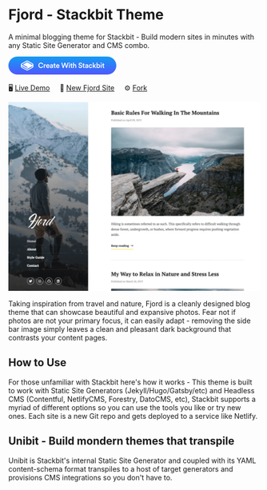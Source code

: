 # Fjord - Stackbit Theme
A minimal blogging theme for Stackbit - Build modern sites in minutes with any Static Site Generator and CMS combo.

[![Create with Stackbit](.stackbit/images/create-with-stackbit.png)](http://app.stackbit.com/wizard?theme=fjord)

🖥️ [Live Demo](https://themes.stackbit.com/demos/fjord/) &nbsp; &nbsp; 🚀 [New Fjord Site](http://app.stackbit.com/wizard?theme=fjord) &nbsp; &nbsp; ⚙️ [Fork](https://github.com/stackbithq/stackbit-theme-fjord/fork)

![](stackbit/images/demo-1024x768.png "")

Taking inspiration from travel and nature, Fjord is a cleanly designed blog theme that can showcase beautiful and expansive photos. Fear not if photos are not your primary focus, it can easily adapt - removing the side bar image simply leaves a clean and pleasant dark background that contrasts your content pages.

## How to Use

For those unfamiliar with Stackbit here's how it works - This theme is built to work with Static Site Generators (Jekyll/Hugo/Gatsby/etc) and Headless CMS (Contentful, NetlifyCMS, Forestry, DatoCMS, etc), Stackbit supports a myriad of different options so you can use the tools you like or try new ones. Each site is a new Git repo and gets deployed to a service like Netlify.

## Unibit - Build mondern themes that transpile

Unibit is Stackbit's internal Static Site Generator and coupled with its YAML content-schema format transpiles to a host of target generators and provisions CMS integrations so you don't have to.
